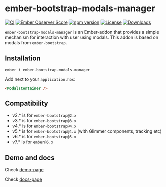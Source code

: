 # ember-bootstrap-modals-manager

[![CI](https://github.com/onechiporenko/ember-bootstrap-modals-manager/actions/workflows/ci.yml/badge.svg)](https://github.com/onechiporenko/ember-bootstrap-modals-manager/actions/workflows/ci.yml)
[![Ember Observer Score](https://emberobserver.com/badges/ember-bootstrap-modals-manager.svg)](https://emberobserver.com/addons/ember-bootstrap-modals-manager)
[![npm version](https://badge.fury.io/js/ember-bootstrap-modals-manager.png)](http://badge.fury.io/js/ember-bootstrap-modals-manager)
[![License](http://img.shields.io/:license-mit-blue.svg)](http://doge.mit-license.org)
[![Downloads](http://img.shields.io/npm/dm/ember-bootstrap-modals-manager.svg)](https://www.npmjs.com/package/ember-bootstrap-modals-manager)

`ember-bootstrap-modals-manager` is an Ember-addon that provides a simple mechanism for interaction with user using modals. This addon is based on modals from `ember-bootstrap`.

## Installation

`ember i ember-bootstrap-modals-manager`

Add next to your `application.hbs`:

```html
<ModalsContainer />
```

## Compatibility

* v2.* is for `ember-bootstrap@2.x`
* v3.* is for `ember-bootstrap@3.x`
* v4.* is for `ember-bootstrap@4.x`
* v5.* is for `ember-bootstrap@4.x` (with Glimmer components, tracking etc)
* v6.* is for `ember-bootstrap@5.x`
* v7.* is for `ember@5.x`

## Demo and docs

Check [demo-page](https://onechiporenko.github.io/ember-bootstrap-modals-manager/#/demo)

Check [docs-page](https://onechiporenko.github.io/ember-bootstrap-modals-manager/#/docs)
